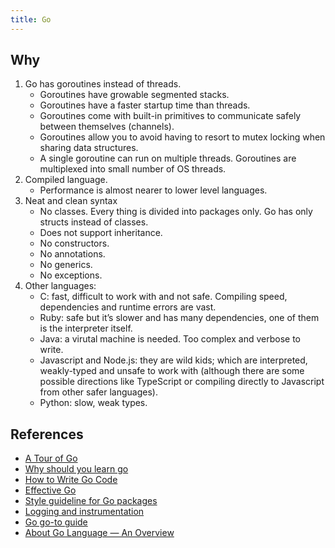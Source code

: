 ```yaml
---
title: Go
---
```


## Why

1. Go has goroutines instead of threads.
    * Goroutines have growable segmented stacks.
    * Goroutines have a faster startup time than threads.
    * Goroutines come with built-in primitives to communicate safely between themselves (channels).
    * Goroutines allow you to avoid having to resort to mutex locking when sharing data structures.
    * A single goroutine can run on multiple threads. Goroutines are multiplexed into small number of OS threads.
2. Compiled language.
    * Performance is almost nearer to lower level languages.
3. Neat and clean syntax
    * No classes. Every thing is divided into packages only. Go has only structs instead of classes.
    * Does not support inheritance.
    * No constructors.
    * No annotations.
    * No generics.
    * No exceptions.
4. Other languages:
    * C: fast, difficult to work with and not safe. Compiling speed, dependencies and runtime errors are vast.
    * Ruby: safe but it’s slower and has many dependencies, one of them is the interpreter itself.
    * Java: a virutal machine is needed. Too complex and verbose to write.
    * Javascript and Node.js: they are wild kids; which are interpreted, weakly-typed and unsafe to work with (although there are some possible directions like TypeScript or compiling directly to Javascript from other safer languages).
    * Python: slow, weak types.

## References

- [A Tour of Go](https://tour.golang.org/welcome/1)
- [Why should you learn go](https://medium.com/@kevalpatel2106/why-should-you-learn-go-f607681fad65)
- [How to Write Go Code](https://golang.org/doc/code.html)
- [Effective Go](https://golang.org/doc/effective_go.html)
- [Style guideline for Go packages](https://rakyll.org/style-packages/)
- [Logging and instrumentation](https://peter.bourgon.org/go-best-practices-2016/#logging-and-instrumentation)
- [Go go-to guide](https://yourbasic.org/golang/)
- [About Go Language — An Overview](https://blog.learngoprogramming.com/about-go-language-an-overview-f0bee143597c)